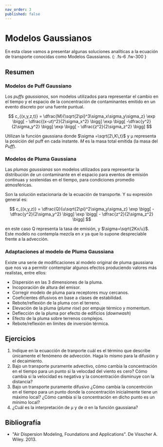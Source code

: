 ```yaml
---
nav_order: 3
published: false
---
```


# Modelos Gaussianos

En esta clase vamos a presentar algunas soluciones analíticas a la ecuación de transporte conocidas como Modelos Gaussianos.
{: .fs-6 .fw-300 }

## Resumen

### Modelos de Puff Gaussiano

Los *puffs gaussianos*, son modelos utilizados para representar el cambio en el tiempo y el espacio de la concentración de contaminantes emitido en un evento discreto por una fuente puntual.

  $$
  c_{(x,y,z,t)} = \dfrac{M}{\sqrt{2\pi}^3\sigma_x\sigma_y\sigma_z} \exp \bigg[ - \dfrac{(x-ut)^2}{2\sigma_x^2} \bigg] \exp \bigg[ -\dfrac{y^2}{2\sigma_y^2} \bigg] \exp \bigg[ - \dfrac{z^2}{2\sigma_z^2} \bigg] 
  $$

Utilizan la función gaussiana donde $\sigma =\sqrt{2\,K\,t}$ y &mu; representa la posición del puff en cada instante. $M$ es la masa total emitida (la masa del *Puff*).

### Modelos de Pluma Gaussiana

Las *plumas gaussianas* son modelos utilizados para representar la distribución de un contaminante en el espacio para eventos de emisión continuas y sostenidas en el tiempo, para condiciones promedio atmosféricas. 

Son la solución estacionaria de la ecuación de transporte. Y su expresión general es:

  $$
  c_{(x,y,z)} = \dfrac{Q}{u\sqrt{2\pi}^2\sigma_y\sigma_z} \exp \bigg[ -\dfrac{y^2}{2\sigma_y^2} \bigg] \exp \bigg[ - \dfrac{z^2}{2\sigma_z^2} \bigg] 
  $$

en este caso Q representa la tasa de emisión, y $\sigma=\sqrt{2Kx/u}$. Este modelo no contempla mezcla en $x$ ya que lo supone despreciable frente a la advección.

### Adaptaciones al modelo de Pluma Gaussiana

Existe una serie de modificaciones al modelo original de pluma gaussiana que nos va a permitir contemplar algunos efectos produciendo valores más realistas, entre ellos:

+ Dispersión en las 3 dimensiones de la pluma.
+ Incoporación de altura del emisor.
+ Corregir modelo de pluma para receptores muy cercanos.
+ Coeficientes difusivos en base a clases de estabilidad.
+ Rebote/reflexión de la pluma con el terreno.
+ Elevación de la pluma (*plume rise*) por empuje térmico y momentum.
+ Deflección de la pluma por efecto de edificios (*downwash*)
+ Efecto de la pluma sobre terrenos complejos.
+ Rebote/reflexión en límites de inversión térmica.

## Ejercicios

1. Indique en la ecuacción de tranporte cuál es el término que describe únicamente el fenómeno de advección. Haga lo mismo para la difusión y el decaimiento.
2. Bajo un transporte puramente advectivo, cómo cambia la concentración en el tiempo para un punto si la velocdad del viento es cero? Cómo cambia si la velocidad es negativa y la concentración disminuye con la distancia?
3. Bajo un transporte puramente difusivo ¿Cómo cambia la concentrción en el tiempo para un punto donde la concentración inicialmente tiene un máximo local? ¿Cómo cambia si la concentración en dicho punto es un mínimo local?
4. ¿Cuál es la interpretación de &mu; y de &sigma; en la función gaussiana?


## Bibliografía
- "Air Dispersion Modeling, Foundations and Applications". De Visscher A. Wiley. 2013.

